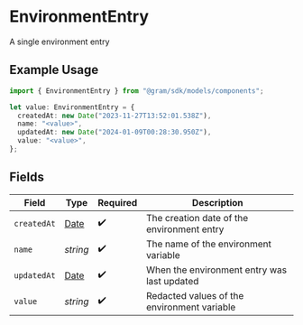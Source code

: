 # EnvironmentEntry

A single environment entry

## Example Usage

```typescript
import { EnvironmentEntry } from "@gram/sdk/models/components";

let value: EnvironmentEntry = {
  createdAt: new Date("2023-11-27T13:52:01.538Z"),
  name: "<value>",
  updatedAt: new Date("2024-01-09T00:28:30.950Z"),
  value: "<value>",
};
```

## Fields

| Field                                                                                         | Type                                                                                          | Required                                                                                      | Description                                                                                   |
| --------------------------------------------------------------------------------------------- | --------------------------------------------------------------------------------------------- | --------------------------------------------------------------------------------------------- | --------------------------------------------------------------------------------------------- |
| `createdAt`                                                                                   | [Date](https://developer.mozilla.org/en-US/docs/Web/JavaScript/Reference/Global_Objects/Date) | :heavy_check_mark:                                                                            | The creation date of the environment entry                                                    |
| `name`                                                                                        | *string*                                                                                      | :heavy_check_mark:                                                                            | The name of the environment variable                                                          |
| `updatedAt`                                                                                   | [Date](https://developer.mozilla.org/en-US/docs/Web/JavaScript/Reference/Global_Objects/Date) | :heavy_check_mark:                                                                            | When the environment entry was last updated                                                   |
| `value`                                                                                       | *string*                                                                                      | :heavy_check_mark:                                                                            | Redacted values of the environment variable                                                   |